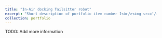 ```yaml
---
title: "In-Air docking Tailsitter robot"
excerpt: "Short description of portfolio item number 1<br/><img src='/images/tailsitter.png'>"
collection: portfolio
---
```


TODO: Add more information